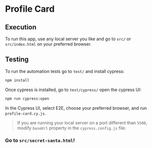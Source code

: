 # Profile Card
## Execution
To run this app, use any local server you like and go to `src/` or `src/index.html` on your preferred browser.

## Testing
To run the automation tests go to `test/` and install cypress:
```sh
npm install
```
Once cypress is installed, go to `test/cypress/` open the cypress UI:
```sh
npm run cypress:open
```
In the Cypress UI, select E2E, choose your preferred browser, and run `profile-card.cy.js`.

>If you are running your local server on a port different than `5500`, modify `baseUrl` property in the `cypress.config.js` file.

### Go to `src/secret-santa.html`!